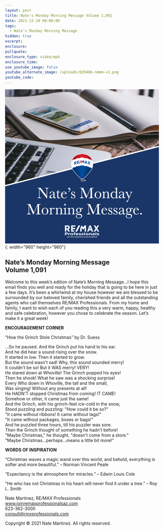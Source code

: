 ```yaml
---
layout: post
title: Nate's Monday Morning Message Volume 1,091
date: 2021-12-20 00:00:00
tags:
  - Nate's Monday Morning Message
hidden: true
excerpt:
enclosure:
pullquote:
enclosure_type: video/mp4
enclosure_time:
use_youtube_image: false
youtube_alternate_image: /uploads/020406-nmmm-v1.png
youtube_code:
---
```

![](/uploads/020406-nmmm-v1-1.png){: width="960" height="960"}

## **Nate’s Monday Morning Message<br>Volume 1,091**

Welcome to this week’s edition of Nate’s Morning Message…I hope this email finds you well and ready for the holiday that is going to be here in just a few days. It’s been a whirlwind at my house however we are blessed to be surrounded by our beloved family, cherished friends and all the outstanding agents who call themselves RE/MAX Professionals. From my home and family, I want to wish each of you reading this a very warm, happy, healthy and safe celebration, however you chose to celebrate the season. Let’s make it a great week\!

**ENCOURAGEMENT CORNER**

“How the Grinch Stole Christmas” by Dr. Suess

…So he paused. And the Grinch put his hand to his ear.<br>And he did hear a sound rising over the snow.<br>It started in low. Then it started to grow.<br>But the sound wasn't sad\! Why, this sound sounded merry\!<br>It couldn't be so\! But it WAS merry\! VERY\!<br>He stared down at Whoville\! The Grinch popped his eyes\!<br>Then he shook\! What he saw was a shocking surprise\!<br>Every Who down in Whoville, the tall and the small,<br>Was singing\! Without any presents at all\!<br>He HADN'T stopped Christmas from coming\! IT CAME\!<br>Somehow or other, it came just the same\!<br>And the Grinch, with his grinch-feet ice-cold in the snow,<br>Stood puzzling and puzzling: "How could it be so?"<br>"It came without ribbons\! It came without tags\!"<br>"It came without packages, boxes or bags\!"<br>And he puzzled three hours, till his puzzler was sore.<br>Then the Grinch thought of something he hadn't before\!<br>"Maybe Christmas," he thought, "doesn't come from a store."<br>"Maybe Christmas...perhaps...means a little bit more\!”

**WORDS OF INSPIRATION**

“Christmas waves a magic wand over this world, and behold, everything is softer and more beautiful.” – Norman Vincent Peale

“Expectancy is the atmosphere for miracles.” – Edwin Louis Cole

“He who has not Christmas in his heart will never find it under a tree.” – Roy L. Smith

Nate Martinez, RE/MAX Professionals<br>www.joinremaxprofessionalsaz.com<br>623-362-3000<br>consult@rmxprofessionals.com

Copyright &copy; 2021 Nate Martinez. All rights reserved.
